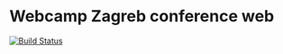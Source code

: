 # Webcamp Zagreb conference web

[![Build Status](https://circleci.com/gh/WebCampZg/conference-web.svg?style=svg)](https://circleci.com/gh/WebCampZg/conference-web)

